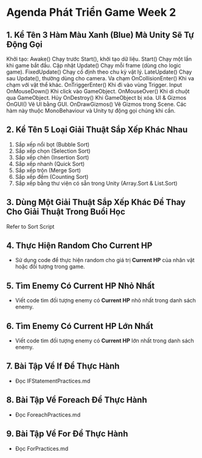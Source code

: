 # Agenda Phát Triển Game Week 2

## 1. Kể Tên 3 Hàm Màu Xanh (Blue) Mà Unity Sẽ Tự Động Gọi
Khởi tạo:
Awake()	Chạy trước Start(), khởi tạo dữ liệu.
Start()	Chạy một lần khi game bắt đầu.
Cập nhật
Update()	Chạy mỗi frame (dùng cho logic game).
FixedUpdate()	Chạy cố định theo chu kỳ vật lý.
LateUpdate()	Chạy sau Update(), thường dùng cho camera.
Va chạm
OnCollisionEnter()	Khi va chạm với vật thể khác.
OnTriggerEnter()	Khi đi vào vùng Trigger.
Input
OnMouseDown()	Khi click vào GameObject.
OnMouseOver()	Khi di chuột qua GameObject.
Hủy
OnDestroy()	Khi GameObject bị xóa.
UI & Gizmos
OnGUI()	Vẽ UI bằng GUI.
OnDrawGizmos()	Vẽ Gizmos trong Scene.
Các hàm này thuộc MonoBehaviour và Unity tự động gọi chúng khi cần.
## 2. Kể Tên 5 Loại Giải Thuật Sắp Xếp Khác Nhau
1. Sắp xếp nổi bọt (Bubble Sort)
2. Sắp xếp chọn (Selection Sort)
3. Sắp xếp chèn (Insertion Sort)
4. Sắp xếp nhanh (Quick Sort)
5. Sắp xếp trộn (Merge Sort)
6. Sắp xếp đếm (Counting Sort)
7. Sắp xếp bằng thư viện có sẵn trong Unity (Array.Sort & List.Sort)
## 3. Dùng Một Giải Thuật Sắp Xếp Khác Để Thay Cho Giải Thuật Trong Buổi Học
Refer to Sort Script

## 4. Thực Hiện Random Cho Current HP

- Sử dụng code để thực hiện random cho giá trị **Current HP** của nhân vật hoặc đối tượng trong game.

## 5. Tìm Enemy Có Current HP Nhỏ Nhất

- Viết code tìm đối tượng enemy có **Current HP** nhỏ nhất trong danh sách enemy.

## 6. Tìm Enemy Có Current HP Lớn Nhất

- Viết code tìm đối tượng enemy có **Current HP** lớn nhất trong danh sách enemy.

## 7. Bài Tập Về If Để Thực Hành

- Đọc IFStatementPractices.md

## 8. Bài Tập Về Foreach Để Thực Hành

- Đọc ForeachPractices.md

## 9. Bài Tập Về For Để Thực Hành

- Đọc ForPractices.md
